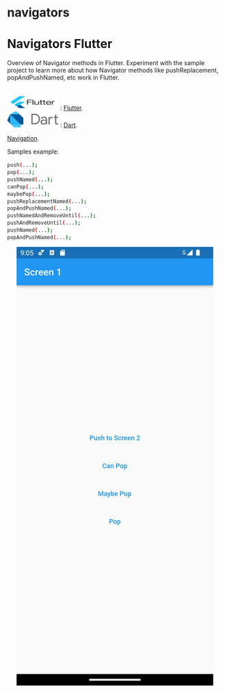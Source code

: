 # navigators

# Navigators Flutter
Overview of Navigator methods in Flutter.
Experiment with the sample project to learn more about how Navigator methods like pushReplacement, popAndPushNamed, etc work in Flutter.<br><br>

![Flutter](images/fluttericon1.png) : [Flutter](https://flutter.dev/).<br>
![Dart](images/darticon1.png) : [Dart](https://dart.dev/).<br>

[Navigation](https://docs.flutter.dev/cookbook/navigation).<br>

Samples example:<br>
```bash
push(...);
pop(...);
pushNamed(...);
canPop(...);
maybePop(...);
pushReplacementNamed(...);
popAndPushNamed(...); 
pushNamedAndRemoveUntil(...);
pushAndRemoveUntil(...);
pushNamed(...);
popAndPushNamed(...);
```
<div align="center">

![](images/s1.png)

</div><br>

